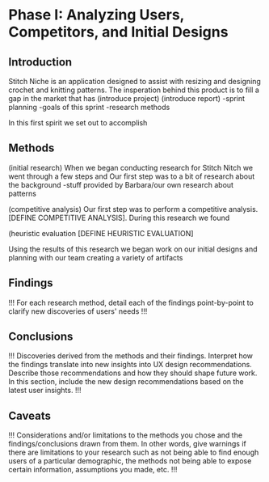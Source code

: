 # Phase I: Analyzing Users, Competitors, and Initial Designs

## Introduction

Stitch Niche is an application designed to assist with resizing and designing crochet and knitting patterns. The insperation behind this product is to fill a gap in the market that has 
(introduce project)
(introduce report)
-sprint planning
-goals of this sprint
-research methods

In this first spirit we set out to accomplish

## Methods

(initial research) When we began conducting research for Stitch Nitch we went through a few steps and  Our first step was to a bit of research about the background 
  -stuff provided by Barbara/our own research about patterns

(competitive analysis) Our first step was to perform a competitive analysis. [DEFINE COMPETITIVE ANALYSIS]. During this research we found 

(heuristic evaluation [DEFINE HEURISTIC EVALUATION]

Using the results of this research we began work on our initial designs and planning with our team creating a variety of artifacts 

## Findings

!!! For each research method, detail each of the findings point-by-point to clarify new discoveries of users' needs !!!

## Conclusions

!!! Discoveries derived from the methods and their findings. Interpret how the findings translate into new insights into UX design recommendations. Describe those recommendations and how they should shape future work. In this section, include the new design recommendations based on the latest user insights. !!!

## Caveats

!!! Considerations and/or limitations to the methods you chose and the findings/conclusions drawn from them. In other words, give warnings if there are limitations to your research such as not being able to find enough users of a particular demographic, the methods not being able to expose certain information, assumptions you made, etc. !!!

